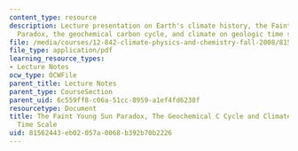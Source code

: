 ```yaml
---
content_type: resource
description: Lecture presentation on Earth's climate history, the Faint Young Sun
  Paradox, the geochemical carbon cycle, and climate on geologic time scales.
file: /media/courses/12-842-climate-physics-and-chemistry-fall-2008/81562443eb02057a0068b392b70b2226_part1_lec4.pdf
file_type: application/pdf
learning_resource_types:
- Lecture Notes
ocw_type: OCWFile
parent_title: Lecture Notes
parent_type: CourseSection
parent_uid: 6c559ff8-c06a-51cc-8959-a1ef4fd6238f
resourcetype: Document
title: The Faint Young Sun Paradox, The Geochemical C Cycle and Climate on Geologic
  Time Scale
uid: 81562443-eb02-057a-0068-b392b70b2226
---
```

